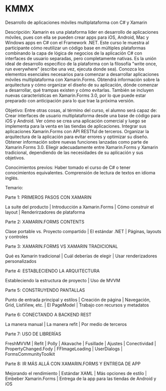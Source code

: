 # KMMX

Desarrollo de aplicaciones móviles multiplataforma con C# y Xamarin

Descripción: Xamarin es una plataforma líder en desarrollo de aplicaciones móviles, pues con ella se pueden crear apps para iOS, Android, Mac y Windows apps en C# con el Framework .NET. Este curso le muestra al participante cómo reutilizar un código base en múltiples plataformas combinando la capa de lógica de negocios de la aplicación C# con interfaces de usuario separadas, pero completamente nativas. Es la unión ideal de desarrollo especifico de la plataforma con la filosofía "write once, run everywhere" (escribe una vez, ejecuta donde sea). Conozca los elementos esenciales necesarios para comenzar a desarrollar aplicaciones móviles multiplataforma con Xamarin.Forms. Obtendrá información sobre la arquitectura y cómo organizar el diseño de su aplicación, dónde comenzar a desarrollar, qué trampas existen y cómo evitarlas. También se incluyen nuevas características en Xamarin.Forms 3.0, por lo que puede estar preparado con anticipación para lo que trae la próxima versión. 

Objetivo: Entre otras cosas, al término del curso, el alumno será capaz de: Crear interfaces de usuario multiplataforma desde una base de código para iOS y Android. Ver cómo se crea una aplicación comercial y luego se implementa para la venta en las tiendas de aplicaciones. Integrar sus aplicaciones Xamarin.Forms con API RESTful de terceros. Organizar la arquitectura de la aplicación para evitar errores y optimizar su diseño. Obtener información sobre nuevas funciones lanzadas como parte de Xamarin.Forms 3.0. Eliegir adecuadamente entre Xamarin.Forms y Xamarin tradicional, dependiendo de las necesidades de su aplicación y sus objetivos. 

Conocimientos previos: Haber tomado el curso de C# o tener conocimientos equivalentes. Comprensión de lectura de textos en idioma inglés. 

  Temario:

Parte 1: PRIMEROS PASOS CON XAMARIN

La suite del producto | Introducción a Xamarin.Forms | Cómo construir el layout | Renderirzadores de plataforma

Parte 2: XAMARIN.FORMS CONTENTS

Clase portable vs. Proyecto compartido | El estándar .NET | Páginas, layouts y controles

Parte 3: XAMARIN.FORMS VS XAMARIN TRADICIONAL

Qué es Xamarin tradicional | Cuál deberías de elegir | Usar renderizadores personalizados

Parte 4: ESTABLECIENDO LA ARQUITECTURA

Estableciendo la estructura de proyecto | Uso de MVVM

Parte 5: CONSTRUYENDO PANTALLAS

Punto de entrada principal y estilos | Creación de página | Navegación, Grid, ListView, etc. | El PageModel | Trabajo con recursos y metadatos

Parte 6: CONECTANDO A BACKEND REST

La manera manual | La manera refit | Por medio de terceros

Parte 7: USO DE LIBRERÍAS

FreshMVVM | Refit | Polly | Akavache | Fusillade | Ajustes | Conectividad | PropertyChanged.Fody | FFImageLoading | UserDialogs | FormsCommunityToolkit

Parte 8: IR MÁS ALLÁ CON XAMARIN.FORMS Y ENTREGA DE APP

Mejorando el rendimiento | Estándar XAML | Más opciones de estilo | Embeber Xamarin.Forms | Entrega de la app para las tiendas de Android y iOS 
